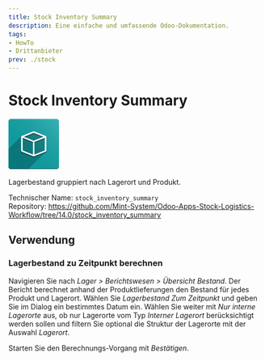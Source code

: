 ```yaml
---
title: Stock Inventory Summary
description: Eine einfache und umfassende Odoo-Dokumentation.
tags:
- HowTo
- Drittanbieter
prev: ./stock
---
```

# Stock Inventory Summary
![icon_oms_box](assets/icon_oms_box.png)

Lagerbestand gruppiert nach Lagerort und Produkt.

Technischer Name: `stock_inventory_summary`\
Repository: <https://github.com/Mint-System/Odoo-Apps-Stock-Logistics-Workflow/tree/14.0/stock_inventory_summary>

## Verwendung

### Lagerbestand zu Zeitpunkt berechnen

Navigieren Sie nach *Lager > Berichtswesen > Übersicht Bestand*. Der Bericht berechnet anhand der Produktlieferungen den Bestand für jedes Produkt und Lagerort. Wählen Sie *Lagerbestand Zum Zeitpunkt* und geben Sie im Dialog ein bestimmtes Datum ein. Wählen Sie weiter mit *Nur interne Lagerorte* aus, ob nur Lagerorte vom Typ *Interner Lagerort* berücksichtigt werden sollen und filtern Sie optional die Struktur der Lagerorte mit der Auswahl *Lagerort*.

Starten Sie den Berechnungs-Vorgang mit *Bestätigen*.
